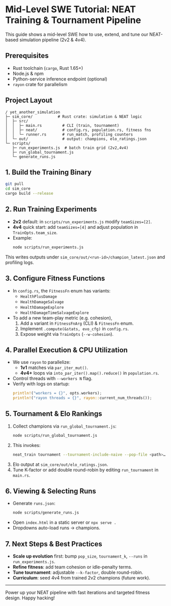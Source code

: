# Mid-Level SWE Tutorial: NEAT Training & Tournament Pipeline

This guide shows a mid-level SWE how to use, extend, and tune our NEAT-based simulation pipeline (2v2 & 4v4).

## Prerequisites
- Rust toolchain (`cargo`, Rust 1.65+)
- Node.js & npm
- Python-service inference endpoint (optional)
- `rayon` crate for parallelism

## Project Layout
```
/ yet_another_simulation
├─ sim_core/           # Rust crate: simulation & NEAT logic
│  ├─ src/
│  │  ├─ main.rs         # CLI (train, tournament)
│  │  ├─ neat/           # config.rs, population.rs, fitness fns
│  │  └─ runner.rs       # run_match, profiling counters
│  └─ out/               # output: champions, elo_ratings.json
└─ scripts/
   ├─ run_experiments.js  # batch train grid (2v2,4v4)
   ├─ run_global_tournament.js
   └─ generate_runs.js
```

## 1. Build the Training Binary
```bash
git pull
cd sim_core
cargo build --release
```

## 2. Run Training Experiments
- **2v2** default: in `scripts/run_experiments.js` modify `teamSizes=[2]`.
- **4v4** quick start: add `teamSizes=[4]` and adjust population in `TrainOpts.team_size`.
- Example:
  ```bash
  node scripts/run_experiments.js
  ```

This writes outputs under `sim_core/out/<run-id>/champion_latest.json` and profiling logs.

## 3. Configure Fitness Functions
- In `config.rs`, the `FitnessFn` enum has variants:
  - `HealthPlusDamage`
  - `HealthDamageSalvage`
  - `HealthDamageExplore`
  - `HealthDamageTimeSalvageExplore`
- To add a new team-play metric (e.g. cohesion),
  1. Add a variant in `FitnessFnArg` (CLI) & `FitnessFn` enum.
  2. Implement `.compute(&stats, evo_cfg)` in `config.rs`.
  3. Expose weight via `TrainOpts` (`--w-cohesion`).

## 4. Parallel Execution & CPU Utilization
- We use `rayon` to parallelize:
  - **1v1** matches via `par_iter_mut()`.
  - **4v4+** loops via `into_par_iter().map().reduce()` in `population.rs`.
- Control threads with `--workers N` flag.
- Verify with logs on startup:
  ```rust
  println!("workers = {}", opts.workers);
  println!("rayon threads = {}", rayon::current_num_threads());
  ```

## 5. Tournament & Elo Rankings
1. Collect champions via `run_global_tournament.js`:
   ```bash
   node scripts/run_global_tournament.js
   ```
2. This invokes:
   ```bash
   neat_train tournament --tournament-include-naive --pop-file <path>…
   ```
3. Elo output at `sim_core/out/elo_ratings.json`.
4. Tune K-factor or add double round-robin by editing `run_tournament` in `main.rs`.

## 6. Viewing & Selecting Runs
- Generate `runs.json`:
  ```bash
  node scripts/generate_runs.js
  ```
- Open `index.html` in a static server or `npx serve .`
- Dropdowns auto-load runs → champions.

## 7. Next Steps & Best Practices
- **Scale up evolution** first: bump `pop_size`, `tournament_k`, `--runs` in `run_experiments.js`.
- **Refine fitness**: add team cohesion or idle-penalty terms.
- **Tune tournament**: adjustable `--k-factor`, double round-robin.
- **Curriculum**: seed 4v4 from trained 2v2 champions (future work).

---
Power up your NEAT pipeline with fast iterations and targeted fitness design. Happy hacking!

